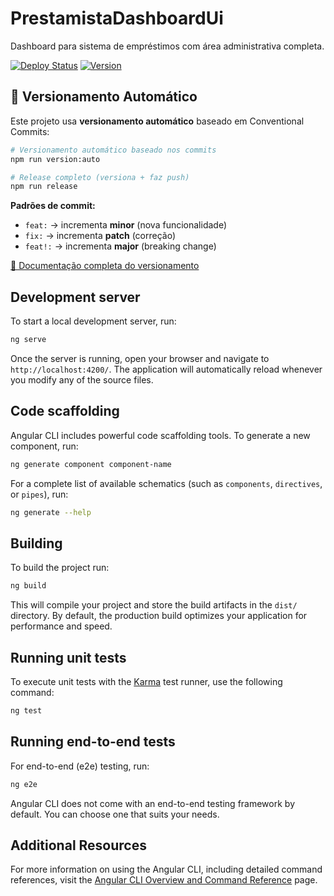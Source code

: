 # PrestamistaDashboardUi

Dashboard para sistema de empréstimos com área administrativa completa.

[![Deploy Status](https://img.shields.io/badge/Vercel-Deployed-brightgreen)](https://vercel.com)
[![Version](https://img.shields.io/badge/Version-v1.1.0-blue)](./src/assets/version.json)

## 🚀 Versionamento Automático

Este projeto usa **versionamento automático** baseado em Conventional Commits:

```bash
# Versionamento automático baseado nos commits
npm run version:auto

# Release completo (versiona + faz push)  
npm run release
```

**Padrões de commit:**
- `feat:` → incrementa **minor** (nova funcionalidade)
- `fix:` → incrementa **patch** (correção)  
- `feat!:` → incrementa **major** (breaking change)

[📖 Documentação completa do versionamento](./src/docs/AUTO-VERSIONING.md)

## Development server

To start a local development server, run:

```bash
ng serve
```

Once the server is running, open your browser and navigate to `http://localhost:4200/`. The application will automatically reload whenever you modify any of the source files.

## Code scaffolding

Angular CLI includes powerful code scaffolding tools. To generate a new component, run:

```bash
ng generate component component-name
```

For a complete list of available schematics (such as `components`, `directives`, or `pipes`), run:

```bash
ng generate --help
```

## Building

To build the project run:

```bash
ng build
```

This will compile your project and store the build artifacts in the `dist/` directory. By default, the production build optimizes your application for performance and speed.

## Running unit tests

To execute unit tests with the [Karma](https://karma-runner.github.io) test runner, use the following command:

```bash
ng test
```

## Running end-to-end tests

For end-to-end (e2e) testing, run:

```bash
ng e2e
```

Angular CLI does not come with an end-to-end testing framework by default. You can choose one that suits your needs.

## Additional Resources

For more information on using the Angular CLI, including detailed command references, visit the [Angular CLI Overview and Command Reference](https://angular.dev/tools/cli) page.
